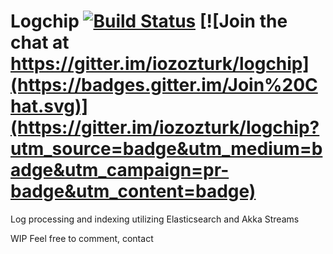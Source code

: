 # Logchip [![Build Status](https://travis-ci.org/iozozturk/logchip.svg?branch=master)](https://travis-ci.org/iozozturk/logchip) [![Join the chat at https://gitter.im/iozozturk/logchip](https://badges.gitter.im/Join%20Chat.svg)](https://gitter.im/iozozturk/logchip?utm_source=badge&utm_medium=badge&utm_campaign=pr-badge&utm_content=badge)

Log processing and indexing utilizing Elasticsearch and Akka Streams

WIP Feel free to comment, contact
